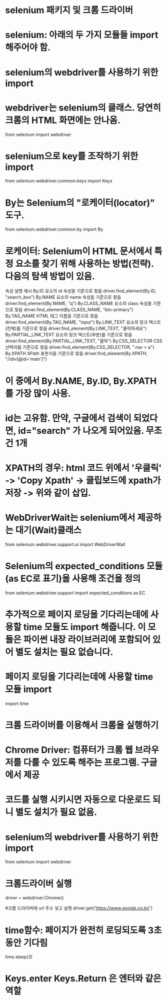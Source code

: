 # selenium 패키지 및 크롬 드라이버

# selenium: 아래의 두 가지 모듈들 import 해주어야 함.

# selenium의 webdriver를 사용하기 위한 import
# webdriver는 selenium의 클래스. 당연히 크롬의 HTML 화면에는 안나옴.

from selenium import webdriver

# selenium으로 key를 조작하기 위한 import

from selenium.webdriver.common.keys import Keys

# By는 Selenium의 "로케이터(locator)" 도구. 

from selenium.webdriver.common.by import By


# 로케이터: Selenium이 HTML 문서에서 특정 요소를 찾기 위해 사용하는 방법(전략). 다음의 탐색 방법이 있음.

속성	설명	예시
By.ID	요소의 id 속성을 기준으로 찾음	driver.find_element(By.ID, "search_box")
By.NAME	요소의 name 속성을 기준으로 찾음	driver.find_element(By.NAME, "q")
By.CLASS_NAME	요소의 class 속성을 기준으로 찾음	driver.find_element(By.CLASS_NAME, "btn-primary")
By.TAG_NAME	HTML 태그 이름을 기준으로 찾음	driver.find_element(By.TAG_NAME, "input")
By.LINK_TEXT	요소의 링크 텍스트(전체)를 기준으로 찾음	driver.find_element(By.LINK_TEXT, "클릭하세요")
By.PARTIAL_LINK_TEXT	요소의 링크 텍스트(부분)를 기준으로 찾음	driver.find_element(By.PARTIAL_LINK_TEXT, "클릭")
By.CSS_SELECTOR	CSS 선택자를 기준으로 찾음	driver.find_element(By.CSS_SELECTOR, ".nav > a")
By.XPATH	XPath 표현식을 기준으로 찾음	driver.find_element(By.XPATH, "//div[@id='main']")

# 이 중에서 By.NAME, By.ID, By.XPATH를 가장 많이 사용.
# id는 고유함. 만약, 구글에서 검색이 되었다면, id="search" 가 나오게 되어있음. 무조건 1개
# XPATH의 경우: html 코드 위에서 '우클릭' -> 'Copy Xpath' -> 클립보드에 xpath가 저장 -> 위와 같이 삽입.


# WebDriverWait는 selenium에서 제공하는 대기(Wait)클래스

from selenium.webdriver.support.ui import WebDriverWait

# Selenium의 expected_conditions 모듈(as EC로 표기)을 사용해 조건을 정의
from selenium.webdriver.support import expected_conditions as EC


# 추가적으로 페이지 로딩을 기다리는데에 사용할 time 모듈도 import 해줍니다. 이 모듈은 파이썬 내장 라이브러리에 포함되어 있어 별도 설치는 필요 없습니다.
# 페이지 로딩을 기다리는데에 사용할 time 모듈 import
import time



# 크롬 드라이버를 이용해서 크롬을 실행하기
# Chrome Driver: 컴퓨터가 크롬 웹 브라우저를 다룰 수 있도록 해주는 프로그램. 구글에서 제공 
# 코드를 실행 시키시면 자동으로 다운로드 되니 별도 설치가 필요 없음. 

# selenium의 webdriver를 사용하기 위한 import
from selenium import webdriver

# 크롬드라이버 실행
driver = webdriver.Chrome() 

#크롬 드라이버에 url 주소 넣고 실행
driver.get('https://www.google.co.kr/')

# time함수: 페이지가 완전히 로딩되도록 3초동안 기다림
time.sleep(3)

# Keys.enter Keys.Return 은 엔터와 같은 역할 